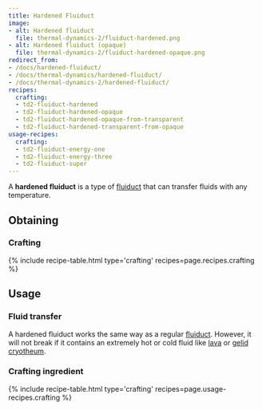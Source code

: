 ```yaml
---
title: Hardened Fluiduct
image:
- alt: Hardened fluiduct
  file: thermal-dynamics-2/fluiduct-hardened.png
- alt: Hardened fluiduct (opaque)
  file: thermal-dynamics-2/fluiduct-hardened-opaque.png
redirect_from:
- /docs/hardened-fluiduct/
- /docs/thermal-dynamics/hardened-fluiduct/
- /docs/thermal-dynamics-2/hardened-fluiduct/
recipes:
  crafting:
  - td2-fluiduct-hardened
  - td2-fluiduct-hardened-opaque
  - td2-fluiduct-hardened-opaque-from-transparent
  - td2-fluiduct-hardened-transparent-from-opaque
usage-recipes:
  crafting:
  - td2-fluiduct-energy-one
  - td2-fluiduct-energy-three
  - td2-fluiduct-super
---
```


A **hardened fluiduct** is a type of [fluiduct](/docs/1.12/thermal-dynamics-2/fluiduct/) that can
transfer fluids with any temperature.


Obtaining
---------

### Crafting
{% include recipe-table.html type='crafting' recipes=page.recipes.crafting %}


Usage
-----

### Fluid transfer
A hardened fluiduct works the same way as a regular [fluiduct](/docs/1.12/thermal-dynamics-2/fluiduct/).
However, it will not break if it contains an extremely hot or cold fluid like
[lava](https://minecraft.gamepedia.com/Lava) or [gelid
cryotheum](/docs/1.12/thermal-foundation-2/gelid-cryotheum/).

### Crafting ingredient
{% include recipe-table.html type='crafting' recipes=page.usage-recipes.crafting %}
